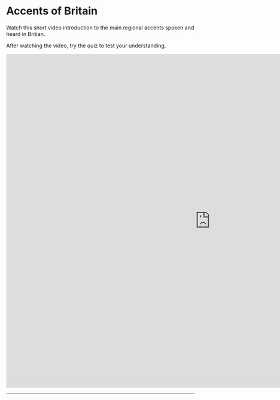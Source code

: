 <h1>Accents of Britain</h1>
<p>Watch this short video introduction to the main regional accents spoken and heard in Britian.</p>
<p>After watching the video, try the quiz to test your understanding.</p>

<iframe src="https://h5p.org/h5p/embed/1064413" width="1090" height="892" frameborder="0" allowfullscreen="allowfullscreen" allow="geolocation *; microphone *; camera *; midi *; encrypted-media *" title="A very simple example of a comprehension quiz"></iframe><script src="https://h5p.org/sites/all/modules/h5p/library/js/h5p-resizer.js" charset="UTF-8"></script>

<hr>
